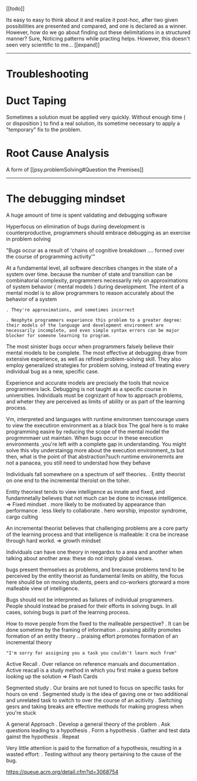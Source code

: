 [[todo]]



Its easy to easy to think about it and realize it post-hoc, after two given possibilities are presented and compared, and one is declared as a winner. 
    However, how do we go about finding out these delimitations in a structured manner? 
    Sure, Noticing patterns while practing helps. However, this doesn't seen very scientific to me... [[expand]]



___



# Troubleshooting



# Duct Taping

Sometimes a solution must be applied very quickly. Without enough time ( or disposition ) to find a real solution, its sometime necessary to apply a "temporary" fix to the problem.


# Root Cause Analysis



A form of [[psy.problemSolving#Question the Premises]]


___



# The debugging mindset


A huge amount of time is spent validating and debugging software

Hyperfocus on elimination of bugs during development is counterproductive, programmers should embrace debugging as an exercise in problem solving




"Bugs occur as a result of 'chains of cognitive breakdown .... formed over the course of programming activity'"



 At a fundamental level, all software describes changes in the state of a system over time. because the number of state and transition can be combinatorial complexity, programmers necessarily rely on approximations of system behavior ( mental models ) during development. The intent of a mental model is to allow programmers to reason accurately about the behavior of a system 

    . They're approximations, and sometimes incorrect

    . Neophyte programmers experience this problem to a greater degree: their models of the language and development environment are necessarily incomplete, and even simple syntax errors can be major blocker for someone learning to program. 

    
The most sinister bugs occur when programmers falsely believe their mental models to be complete. 
The most effective at debugging draw from extensive experience, as well as refined problem-solving skill. They also employ generalized strategies for problem solving, instead of treating every individual bug as a new, specific case. 

Experience and accurate models are precisely the tools that novice programmers lack. Debugging is not taught as a specific course in universities. Individuals must be cognizant of how to approach problems, and wheter they are perceived as limits of ability or as part of the learning process. 


Vm, interpreted and languages with runtime environmen tsencourage users to view the executiron environment as a black box
 The goal here is to make programming easire by reducing the scope of the mental model the progrmmmaer ust maintain. When bugs occur in these execution environments ,you're left with a complete gap in understanding. You might solve this vby understaingg more about the execution environment,,ts but then, what is the point of that abstraction?such runtime environemnts are not a panacea, you still need to understad how they behave
 


Indiviiduals fall somewhere on a spectrum of self theories. 
    . Entity theorist on one end to the incremental theroist on the toher. 

Entity theoriest tends to view intelligence as innate and fixed, and fundamnetally believes that not much can be done to increase intelligence.  => Fixed mindset 
    . more likely to be motivated by appearance than performance
    . less likely to collaborate
    . hero worship, impostor syndrome, cargo culting
    
An incremental theorist believes that challenging problems are a core party of the learning process and that intelligence is malleable: it cna be increase through hard workd.  => growth mindset

Individuals can have one theory in reegardxs to a area and another when talking about another area: these do not imply global viesws. 


bugs present themselves as problems, and brecause problems tend to be perceived by the entity theorist as fundamental limits on ability, the focus here should be on moving students, peers and co-workers gtorward a more malleable view of intelligence. 

Bugs should not be interpreted as failures of individual programmers. 
People should instead be praised for their efforts in solving bugs. In all cases, solving bugs is part of the learning process. 

How to move people from the fixed to the malleable perspective?
    . It can be done sometime by the framing of information 
        .. praising ability promotes formation of an entity theory
        .. praising effort promotes formation of an incremental theory
    
    "I'm sorry for assigning you a task you couldn't learn much from"


Active Recall 
    . Over reliance on reference manuals and documentation 
    . Active reacall is a study method in which you first make a guess before looking up the solution => Flash Cards

Segmented study
    . Our brains are not tuned to focus on specific tasks for hours on end
    . Segmented study is the idea of gaving one or two additional and unrelated task to switch to over the course of an acitivity
    . Switching gesrs and taking breaks are effective methods for making progress when you're stuck

A general Approach
    . Develop a general theory of the problem
    . Ask questions leading to a hypothesis
    . Form a hypothesis
    . Gather and test data gainst the hypothesis
    . Repeat

Very little attention is paid to the formation of a hypothesis, resulting in a wasted effort:
    . Testing without any theory pertaining to the cause of the bug. 

https://queue.acm.org/detail.cfm?id=3068754


